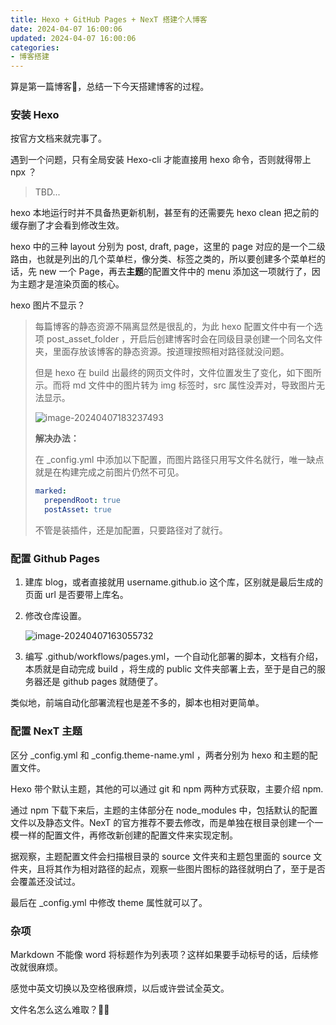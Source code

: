```yaml
---
title: Hexo + GitHub Pages + NexT 搭建个人博客
date: 2024-04-07 16:00:06
updated: 2024-04-07 16:00:06
categories:
- 博客搭建
---
```

算是第一篇博客🥰，总结一下今天搭建博客的过程。

### 安装 Hexo

按官方文档来就完事了。

遇到一个问题，只有全局安装 Hexo-cli 才能直接用  hexo 命令，否则就得带上 npx ？

> TBD...

hexo 本地运行时并不具备热更新机制，甚至有的还需要先 hexo clean 把之前的缓存删了才会看到修改生效。

hexo 中的三种 layout 分别为 post, draft, page，这里的 page 对应的是一个二级路由，也就是列出的几个菜单栏，像分类、标签之类的，所以要创建多个菜单栏的话，先 new 一个 Page，再去**主题**的配置文件中的 menu 添加这一项就行了，因为主题才是渲染页面的核心。

hexo 图片不显示？

> 每篇博客的静态资源不隔离显然是很乱的，为此 hexo 配置文件中有一个选项 post_asset_folder ，开启后创建博客时会在同级目录创建一个同名文件夹，里面存放该博客的静态资源。按道理按照相对路径就没问题。
>
> 但是 hexo 在 build 出最终的网页文件时，文件位置发生了变化，如下图所示。而将 md 文件中的图片转为 img 标签时，src 属性没弄对，导致图片无法显示。
>
>    ![image-20240407183237493](image-20240407183237493.png)
>
> **解决办法：**
>
> 在 _config.yml 中添加以下配置，而图片路径只用写文件名就行，唯一缺点就是在构建完成之前图片仍然不可见。
>
> ```yaml
> marked:
>   prependRoot: true
>   postAsset: true
> ```
>
> 不管是装插件，还是加配置，只要路径对了就行。

### 配置 Github Pages

1. 建库 blog，或者直接就用 username.github.io 这个库，区别就是最后生成的页面 url 是否要带上库名。

2. 修改仓库设置。

   ![image-20240407163055732](image-20240407163055732.png)

3. 编写 .github/workflows/pages.yml，一个自动化部署的脚本，文档有介绍，本质就是自动完成 build ，将生成的 public 文件夹部署上去，至于是自己的服务器还是 github pages 就随便了。

类似地，前端自动化部署流程也是差不多的，脚本也相对更简单。

### 配置 NexT 主题

区分 _config.yml 和 _config.theme-name.yml ，两者分别为 hexo 和主题的配置文件。

Hexo 带个默认主题，其他的可以通过 git 和 npm 两种方式获取，主要介绍 npm.

通过 npm 下载下来后，主题的主体部分在 node_modules 中，包括默认的配置文件以及静态文件。NexT 的官方推荐不要去修改，而是单独在根目录创建一个一模一样的配置文件，再修改新创建的配置文件来实现定制。

据观察，主题配置文件会扫描根目录的 source 文件夹和主题包里面的 source 文件夹，且将其作为相对路径的起点，观察一些图片图标的路径就明白了，至于是否会覆盖还没试过。

最后在 _config.yml 中修改 theme 属性就可以了。

### 杂项

Markdown 不能像 word 将标题作为列表项？这样如果要手动标号的话，后续修改就很麻烦。

感觉中英文切换以及空格很麻烦，以后或许尝试全英文。

文件名怎么这么难取？😵‍💫